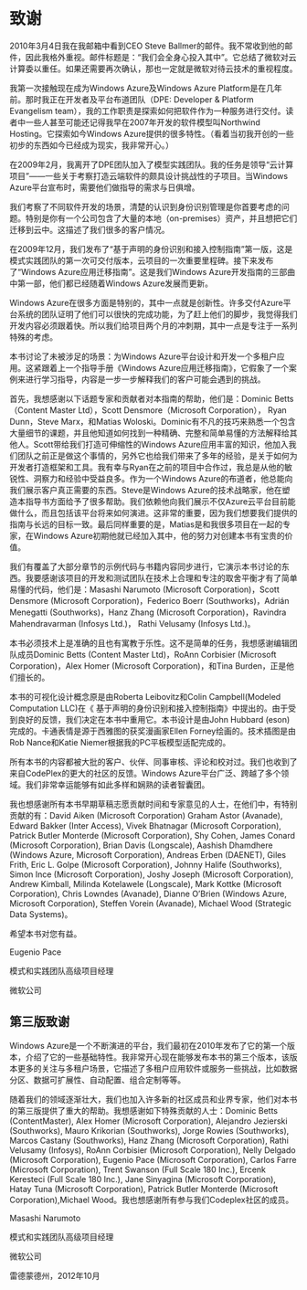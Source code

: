 # 致谢

2010年3月4日我在我邮箱中看到CEO Steve Ballmer的邮件。我不常收到他的邮件，因此我格外重视。邮件标题是：“我们会全身心投入其中”。它总结了微软对云计算委以重任。如果还需要再次确认，那也一定就是微软对待云技术的重视程度。

我第一次接触现在成为Windows Azure及Windows Azure Platform是在几年前。那时我正在开发者及平台布道团队（DPE: Developer & Platform Evangelism team），我的工作职责是探索如何把软件作为一种服务进行交付。读者中一些人甚至可能还记得我早在2007年开发的软件模型叫Northwind Hosting。它探索如今Windows Azure提供的很多特性。（看着当初我开创的一些初步的东西如今已经成为现实，我非常开心。）

在2009年2月，我离开了DPE团队加入了模型实践团队。我的任务是领导“云计算项目”——一些关于考察打造云端软件的颇具设计挑战性的子项目。当Windows Azure平台宣布时，需要他们做指导的需求与日俱增。

我们考察了不同软件开发的场景，清楚的认识到身份识别管理是你首要考虑的问题。特别是你有一个公司包含了大量的本地（on-premises）资产，并且想把它们迁移到云中。这描述了我们很多的客户情况。

在2009年12月，我们发布了“基于声明的身份识别和接入控制指南”第一版，这是模式实践团队的第一次可交付版本，云项目的一次重要里程碑。接下来发布了“Windows Azure应用迁移指南”。这是我们Windows Azure开发指南的三部曲中第一部，他们都已经随着Windows Azure发展而更新。

Windows Azure在很多方面是特别的，其中一点就是创新性。许多交付Azure平台系统的团队证明了他们可以很快的完成功能，为了赶上他们的脚步，我觉得我们开发内容必须跟着快。所以我们给项目两个月的冲刺期，其中一点是专注于一系列特殊的考虑。


本书讨论了未被涉足的场景：为Windows Azure平台设计和开发一个多租户应用。这紧跟着上一个指导手册《Windows Azure应用迁移指南》，它假象了一个案例来进行学习指导，内容是一步一步解释我们的客户可能会遇到的挑战。

首先，我想感谢以下话题专家和贡献者对本指南的帮助，他们是：Dominic Betts（Content Master Ltd），Scott Densmore（Microsoft Corporation）， Ryan Dunn，Steve Marx，和Matias Woloski。Dominic有不凡的技巧来熟悉一个包含大量细节的课题，并且他知道如何找到一种精确、完整和简单易懂的方法解释给其他人。Scott带给我们打造可伸缩性的Windows Azure应用丰富的知识，他加入我们团队之前正是做这个事情的，另外它也给我们带来了多年的经验，是关于如何为开发者打造框架和工具。我有幸与Ryan在之前的项目中合作过，我总是从他的敏锐性、洞察力和经验中受益良多。作为一个Windows Azure的布道者，他总能向我们展示客户真正需要的东西。Steve是Windows Azure的技术战略家，他在塑造本指导书方面给予了很多帮助。我们依赖他向我们展示不仅Azure云平台目前能做什么，而且包括该平台将来如何演进。这非常的重要，因为我们想要我们提供的指南与长远的目标一致。最后同样重要的是，Matias是和我很多项目在一起的专家，在Windows Azure初期他就已经加入其中，他的努力对创建本书有宝贵的价值。

我们有覆盖了大部分章节的示例代码与书籍内容同步进行，它演示本书讨论的东西。我要感谢该项目的开发和测试团队在技术上合理和专注的取舍平衡才有了简单易懂的代码，他们是：Masashi Narumoto (Microsoft Corporation)，Scott Densmore (Microsoft Corporation)，Federico Boerr (Southworks)，Adrián Menegatti (Southworks)，Hanz Zhang (Microsoft Corporation)，Ravindra Mahendravarman (Infosys Ltd.)， Rathi Velusamy (Infosys Ltd.)。

本书必须技术上是准确的且也有寓教于乐性。这不是简单的任务，我想感谢编辑团队成员Dominic Betts (Content Master Ltd)，RoAnn Corbisier (Microsoft Corporation)，Alex Homer (Microsoft Corporation)，和Tina Burden，正是他们擅长的。 

本书的可视化设计概念原是由Roberta Leibovitz和Colin Campbell(Modeled Computation LLC)在《 基于声明的身份识别和接入控制指南》中提出的。由于受到良好的反馈，我们决定在本书中重用它。本书设计是由John Hubbard (eson)完成的。卡通表情是源于西雅图的获奖漫画家Ellen Forney绘画的。技术插图是由Rob Nance和Katie Niemer根据我的PC平板模型适配完成的。

所有本书的内容都被大批的客户、伙伴、同事审核、评论和校对过。我们也收到了来自CodePlex的更大的社区的反馈。Windows Azure平台广泛、跨越了多个领域。我们非常幸运能够有如此多样和娴熟的读者智囊团。

我也想感谢所有本书早期草稿志愿贡献时间和专家意见的人士，在他们中，有特别贡献的有：David Aiken (Microsoft Corporation) Graham Astor (Avanade), Edward Bakker (Inter Access), Vivek Bhatnagar (Microsoft Corporation), Patrick Butler Monterde (Microsoft Corporation), Shy Cohen, James Conard (Microsoft Corporation), Brian Davis (Longscale), Aashish Dhamdhere (Windows Azure, Microsoft Corporation), Andreas Erben (DAENET), Giles Frith, Eric L. Golpe (Microsoft Corporation), Johnny Halife (Southworks), Simon Ince (Microsoft Corporation), Joshy Joseph (Microsoft Corporation), Andrew Kimball, Milinda Kotelawele (Longscale), Mark Kottke (Microsoft Corporation), Chris Lowndes (Avanade), Dianne O’Brien (Windows Azure, Microsoft Corporation), Steffen Vorein (Avanade), Michael Wood (Strategic Data Systems)。

希望本书对您有益。

Eugenio Pace

模式和实践团队高级项目经理

微软公司


## 第三版致谢

Windows Azure是一个不断演进的平台，我们最初在2010年发布了它的第一个版本，介绍了它的一些基础特性。我非常开心现在能够发布本书的第三个版本，该版本更多的关注与多租户场景，它描述了多租户应用软件或服务一些挑战，比如数据分区、数据可扩展性、自动配置、组合定制等等。

随着我们的领域逐渐壮大，我们也加入许多新的社区成员和业界专家，他们对本书的第三版提供了重大的帮助。我想感谢如下特殊贡献的人士：Dominic Betts (ContentMaster), Alex Homer (Microsoft Corporation), Alejandro Jezierski (Southworks), Mauro Krikorian (Southworks), Jorge Rowies (Southworks), Marcos Castany (Southworks), Hanz Zhang (Microsoft Corporation), Rathi Velusamy (Infosys), RoAnn Corbisier (Microsoft Corporation), Nelly Delgado (Microsoft Corporation), Eugenio Pace (Microsoft Corporation), Carlos Farre (Microsoft Corporation), Trent Swanson (Full Scale 180 Inc.), Ercenk Keresteci (Full Scale 180 Inc.), Jane Sinyagina (Microsoft Corporation), Hatay Tuna (Microsoft Corporation), Patrick Butler Monterde (Microsoft Corporation),Michael Wood。我也想感谢所有参与我们Codeplex社区的成员。

Masashi Narumoto

模式和实践团队高级项目经理

微软公司

雷德蒙德州，2012年10月

